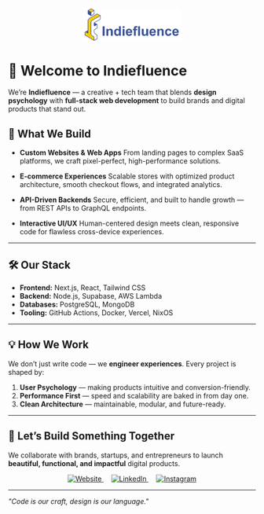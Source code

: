 <p align="center">
  <a href="https://indiefluence.in">
    <img src="../assets/indiefluence-logo.svg" alt="Indiefluence Logo" width="200" />
  </a>
</p>

# 👋 Welcome to Indiefluence

We’re **Indiefluence** — a creative + tech team that blends **design psychology** with **full-stack web development** to build brands and digital products that stand out.

## 🚀 What We Build

- **Custom Websites & Web Apps**
  From landing pages to complex SaaS platforms, we craft pixel-perfect, high-performance solutions.

- **E-commerce Experiences**
  Scalable stores with optimized product architecture, smooth checkout flows, and integrated analytics.

- **API-Driven Backends**
  Secure, efficient, and built to handle growth — from REST APIs to GraphQL endpoints.

- **Interactive UI/UX**
  Human-centered design meets clean, responsive code for flawless cross-device experiences.

---

## 🛠️ Our Stack

- **Frontend:** Next.js, React, Tailwind CSS
- **Backend:** Node.js, Supabase, AWS Lambda
- **Databases:** PostgreSQL, MongoDB
- **Tooling:** GitHub Actions, Docker, Vercel, NixOS

---

## 💡 How We Work

We don’t just write code — we **engineer experiences**.
Every project is shaped by:

1. **User Psychology** — making products intuitive and conversion-friendly.
2. **Performance First** — speed and scalability are baked in from day one.
3. **Clean Architecture** — maintainable, modular, and future-ready.

---

## 🤝 Let’s Build Something Together

We collaborate with brands, startups, and entrepreneurs to launch **beautiful, functional, and impactful** digital products.

<p align="center">
  <a href="https://indiefluence.in" target="_blank">
    <img src="https://indiefluence.in/assets//assets/indiefluence-hinid-logo.svg" alt="Website" width="40" />
  </a>
  &nbsp;&nbsp;&nbsp;
  <a href="https://linkedin.com/company/indiefluence-in" target="_blank">
    <img src="https://img.icons8.com/?size=100&id=xuvGCOXi8Wyg&format=png&color=000000" alt="LinkedIn" width="40" />
  </a>
  &nbsp;&nbsp;&nbsp;
  <a href="https://instagram.com/indiefluence" target="_blank">
    <img src="https://img.icons8.com/?size=100&id=Xy10Jcu1L2Su&format=png&color=000000" alt="Instagram" width="40" />
  </a>
</p>

---

_"Code is our craft, design is our language."_

